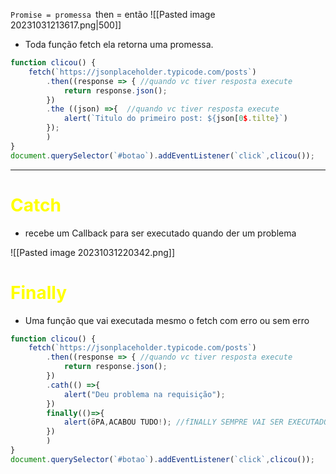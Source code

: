 ``Promise = promessa
``then = então
![[Pasted image 20231031213617.png|500]]
- Toda função fetch ela retorna uma promessa.

```js
function clicou() {
	fetch(`https://jsonplaceholder.typicode.com/posts`)
		.then((response => { //quando vc tiver resposta execute
			return response.json();
		})
		.the ((json) =>{  //quando vc tiver resposta execute
			alert(`Titulo do primeiro post: ${json[0$.tilte}`)
		});
		)
}
document.querySelector(`#botao`).addEventListener(`click`,clicou());
```
---
# <span style="color:yellow">Catch</span>
- recebe um Callback para ser executado quando der um problema

![[Pasted image 20231031220342.png]]
# <span style="color:yellow">Finally</span>
- Uma função que vai executada mesmo o fetch com erro ou sem erro
```js
function clicou() {
	fetch(`https://jsonplaceholder.typicode.com/posts`)
		.then((response => { //quando vc tiver resposta execute
			return response.json();
		})
		.cath(() =>{
			alert("Deu problema na requisição");
		})
		finally(()=>{
			alert(öPA,ACABOU TUDO!); //fINALLY SEMPRE VAI SER EXECUTADO.
		})
		)
}
document.querySelector(`#botao`).addEventListener(`click`,clicou());
```
